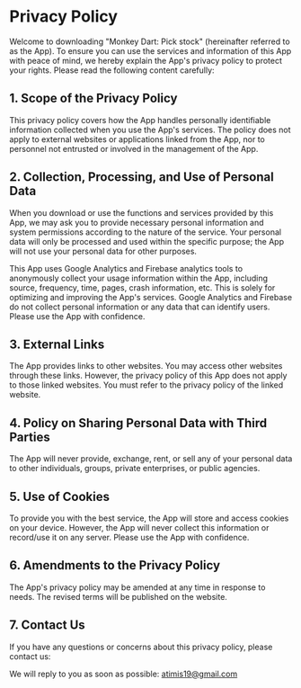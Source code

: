 # Privacy Policy

Welcome to downloading "Monkey Dart: Pick stock" (hereinafter referred to as the App). To ensure you can use the services and information of this App with peace of mind, we hereby explain the App's privacy policy to protect your rights. Please read the following content carefully:

## 1. Scope of the Privacy Policy

This privacy policy covers how the App handles personally identifiable information collected when you use the App's services. The policy does not apply to external websites or applications linked from the App, nor to personnel not entrusted or involved in the management of the App.

## 2. Collection, Processing, and Use of Personal Data

When you download or use the functions and services provided by this App, we may ask you to provide necessary personal information and system permissions according to the nature of the service. Your personal data will only be processed and used within the specific purpose; the App will not use your personal data for other purposes.

This App uses Google Analytics and Firebase analytics tools to anonymously collect your usage information within the App, including source, frequency, time, pages, crash information, etc. This is solely for optimizing and improving the App's services. Google Analytics and Firebase do not collect personal information or any data that can identify users. Please use the App with confidence.

## 3. External Links

The App provides links to other websites. You may access other websites through these links. However, the privacy policy of this App does not apply to those linked websites. You must refer to the privacy policy of the linked website.

## 4. Policy on Sharing Personal Data with Third Parties

The App will never provide, exchange, rent, or sell any of your personal data to other individuals, groups, private enterprises, or public agencies.

## 5. Use of Cookies

To provide you with the best service, the App will store and access cookies on your device. However, the App will never collect this information or record/use it on any server. Please use the App with confidence.

## 6. Amendments to the Privacy Policy

The App's privacy policy may be amended at any time in response to needs. The revised terms will be published on the website.

## 7. Contact Us

If you have any questions or concerns about this privacy policy, please contact us:

We will reply to you as soon as possible: atimis19@gmail.com